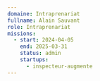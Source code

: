 ```yaml
---
domaine: Intraprenariat
fullname: Alain Sauvant
role: Intraprenariat
missions:
  - start: 2024-04-05
    end: 2025-03-31
    status: admin
    startups:
      - inspecteur-augmente
---
```

